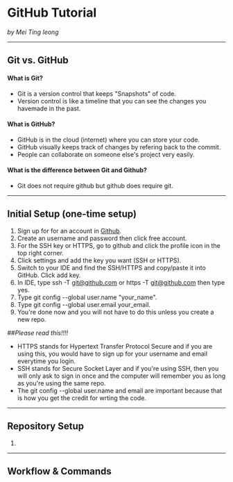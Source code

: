 # GitHub Tutorial

_by Mei Ting Ieong_

---
## Git vs. GitHub  
#### What is Git?  
* Git is a version control that keeps "Snapshots" of code.  
 * Version control is like a timeline that you can see the changes you havemade in the past.  


#### What is GitHub?
* GitHub is in the cloud (internet) where you can store your code.  
* GitHub visually keeps track of changes by refering back to the commit.
* People can collaborate on someone else's project very easily.

#### What is the difference between Git and Github?  
* Git does not require github but github does require git.  




---
## Initial Setup (one-time setup)
1. Sign up for for an account in [Github](github).  
2. Create an username and password then click free account.  
3. For the SSH key or HTTPS, go to github and click the profile icon in the top right corner.  
4. Click settings and add the key you want (SSH or HTTPS).  
5. Switch to your IDE and find the SSH/HTTPS and copy/paste it into GitHub. Click add key.  
6. In IDE, type ssh -T git@github.com or https -T git@github.com then type yes.  
7. Type git config --global user.name "your_name".
8. Type git config --global user.email your_email.
9. You're done now and you will not have to do this unless you create a new repo.

##_Please read this!!!!_  
* HTTPS stands for Hypertext Transfer Protocol Secure and if you are using this, you would have to sign up for your username and email everytime you login. 
*  SSH stands for Secure Socket Layer and if you're using SSH, then you will only ask to sign in once and the computer will remember you as long as you're using the same repo.  
*  The git config --global user.name and email are important because that is how you get the credit for wrting the code.    


---
## Repository Setup
1. 


---
## Workflow & Commands